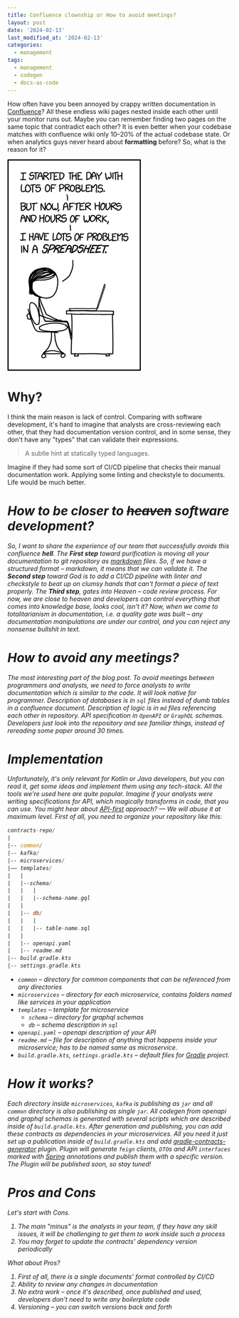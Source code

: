 ```yaml
---
title: Confluence clownship or How to avoid meetings?
layout: post
date: '2024-02-13'
last_modified_at: '2024-02-13'
categories:
  - management
tags:
  - management
  - codegen
  - docs-as-code
---
```

How often have you been annoyed by crappy written documentation
in [Confluence](https://www.atlassian.com/software/confluence)?
All these endless wiki pages nested inside each other until your monitor runs out.
Maybe you can remember finding two pages on the same topic that contradict each other?
It is even better when your codebase matches with confluence wiki only 10–20%
of the actual codebase state. 
Or when analytics guys never heard about **formatting** before? 
So, what is the reason for it?

<img width="300" title="Productivity" alt="Productivity" src="/assets/images/making_progress_2x.png">

# Why?
I think the main reason is lack of control.
Comparing with software development,
it's hard to imagine that analysts are cross-reviewing each other,
that they had documentation version control, and in some sense, they don't have any "types" that can
validate their expressions.
> A subtle hint at statically typed languages.

Imagine if they had some sort of CI/CD pipeline that checks their manual documentation work.
Applying some linting and checkstyle to documents.
Life would be much better.

<em/>

# How to be closer to ~~heaven~~ software development?
So, I want to share the experience of our team that successfully avoids this confluence **hell**.
The **First step** toward purification is moving all your documentation 
to git repository as [markdown](https://en.wikipedia.org/wiki/Markdown) files. 
So, if we have a structured format – markdown, it means that we can validate it. 
The **Second step** toward God is to add a CI/CD pipeline with linter and checkstyle to 
beat up on clumsy hands that can't format a piece of text properly.
The **Third step**, gates into Heaven – code review process.
For now, we are close to heaven and developers can control 
everything that comes into knowledge base, looks cool, isn't it? 
Now, when we come to totalitarianism in documentation, 
i.e. a quality gate was built – any documentation manipulations are under our control, and you can
reject any nonsense bullshit in text.

<em/>

# How to avoid any meetings?
The most interesting part of the blog post.
To avoid meetings between programmers and analysts,
we need to force analysts to write documentation which is similar to the code.
It will look native for programmer.
Description of databases is in `sql` files instead of dumb tables in a confluence document.
Description of logic is in `md` files referencing each other in repository.
API specification in `OpenAPI` or `GraphQL` schemas.
Developers just look into the repository and see familiar things,
instead of rereading some paper around 30 times.

<em/>

# Implementation
Unfortunately, it's only relevant for Kotlin or Java developers,
but you can read it, get some ideas and implement them using any tech-stack.
All the tools we're used here are quite popular.
Imagine if your analysts were writing specifications for API, which magically transforms in code,
that you can use.
You might hear about
[API-first](https://blog.dreamfactory.com/api-first-the-advantages-of-an-api-first-approach-to-app-development/)
approach? — We will abuse it at maximum level.
First of all, you need to organize your repository like this:
```asm
contracts-repo/
|
|-- common/
|-- kafka/
|-- microservices/
|–– templates/
|   |
|   |--schema/
|   |   |
|   |   |--schema-name.gql
|   |
|   |-- db/
|   |   |
|   |   |-- table-name.sql
|   |
|   |-- openapi.yaml
|   |-- readme.md
|-- build.gradle.kts
|-- settings.gradle.kts
```
- `common` – directory for common components that can be referenced from any directories
- `microservices` – directory for each microservice, contains folders named like services in your application
- `templates` – template for microservice
  - `schema` – directory for graphql schemas
  - `db` – schema description in `sql`
- `openapi.yaml` – openapi description of your API
- `readme.md` – file for description of anything that happens inside your microservice; has to be named same as microservice.
- `build.gradle.kts`, `settings.gradle.kts` – default files for [Gradle](https://gradle.org/) project.

# How it works?
Each directory inside `microservices`, `kafka`
is publishing as `jar` and all `common` directory is also publishing as single `jar`.
All codegen from openapi and graphql schemas is
generated with several scripts which are described inside of `build.gradle.kts`. 
After generation and publishing, you can add these contracts as dependencies in your microservices.
All you need it just set up a publication inside of `build.gradle.kts` and 
add [gradle-contracts-generator](https://github.com/l3r8yJ/contracts-generator-plugin) plugin.
Plugin will generate `feign` clients,
`DTO`s and API `interfaces` marked with [Spring](https://spring.io/) annotations
and publish them with a specific version. 
The Plugin will be published soon, so stay tuned! 

<em/>

# Pros and Cons
Let's start with Cons.
1. The main "minus" is the analysts in your team,
   if they have any skill issues, it will be challenging to get them to work inside such a process
2. You may forget to update the contracts' dependency version periodically

What about Pros?
1. First of all, there is a single documents' format controlled by CI/CD
2. Ability to review any changes in documentation
3. No extra work – once it's described, once published and used, developers don't need to
   write any boilerplate code
4. Versioning – you can switch versions back and forth
